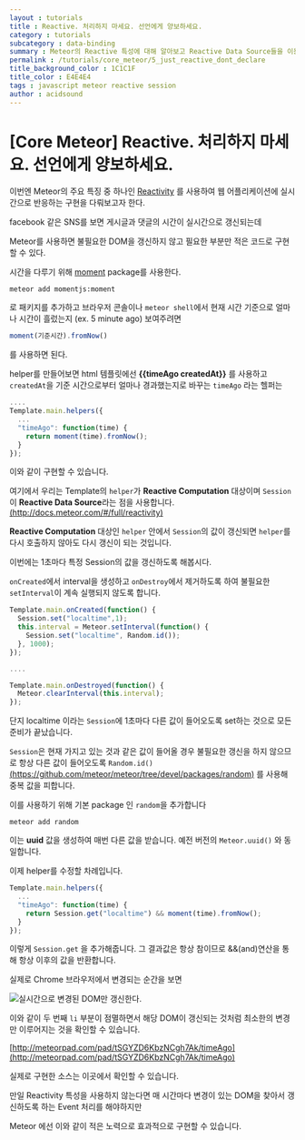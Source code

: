 ```yaml
---
layout : tutorials
title : Reactive. 처리하지 마세요. 선언에게 양보하세요.
category : tutorials
subcategory : data-binding
summary : Meteor의 Reactive 특성에 대해 알아보고 Reactive Data Source들을 이용하는 방법을 배워보자.
permalink : /tutorials/core_meteor/5_just_reactive_dont_declare
title_background_color : 1C1C1F
title_color : E4E4E4
tags : javascript meteor reactive session
author : acidsound
---
```

# [Core Meteor] Reactive. 처리하지 마세요. 선언에게 양보하세요.

이번엔 Meteor의 주요 특징 중 하나인 [Reactivity](http://docs.meteor.com/#/full/reactivity) 를 사용하여
웹 어플리케이션에 실시간으로 반응하는 구현을 다뤄보고자 한다.

facebook 같은 SNS를 보면 게시글과 댓글의 시간이 실시간으로 갱신되는데

Meteor를 사용하면 불필요한 DOM을 갱신하지 않고 필요한 부분만 적은 코드로 구현할 수 있다.

시간을 다루기 위해 [moment](https://atmospherejs.com/momentjs/moment) package를 사용한다.

```
meteor add momentjs:moment
```

로 패키지를 추가하고 브라우저 콘솔이나 ```meteor shell```에서
현재 시간 기준으로 얼마나 시간이 흘렀는지 (ex. 5 minute ago) 보여주려면

```javascript
moment(기준시간).fromNow()
```

를 사용하면 된다.

helper를 만들어보면 html 템플릿에선 **\{\{timeAgo createdAt}}** 를 사용하고 ```createdAt```을 기준 시간으로부터 얼마나 경과했는지로 바꾸는 ```timeAgo``` 라는 헬퍼는

```javascript
....
Template.main.helpers({
  ...
  "timeAgo": function(time) {
    return moment(time).fromNow();
  }
});
```

이와 같이 구현할 수 있습니다.

여기에서 우리는 Template의 ```helper```가 **Reactive Computation** 대상이며
```Session```이 **Reactive Data Source**라는 점을 사용합니다. [(http://docs.meteor.com/#/full/reactivity)](http://docs.meteor.com/#/full/reactivity)

**Reactive Computation** 대상인 ```helper``` 안에서 ```Session```의 값이 갱신되면 ```helper```를 다시 호출하지 않아도 다시 갱신이 되는 것입니다.

이번에는 1초마다 특정 Session의 값을 갱신하도록 해봅시다.

```onCreated```에서 interval을 생성하고 ```onDestroy```에서 제거하도록 하여 불필요한 ```setInterval```이 계속 실행되지 않도록 합니다.

```javascript
Template.main.onCreated(function() {
  Session.set("localtime",1);
  this.interval = Meteor.setInterval(function() {
    Session.set("localtime", Random.id());
  }, 1000);
});

....

Template.main.onDestroyed(function() {
  Meteor.clearInterval(this.interval);
});
```

단지 localtime 이라는 ```Session```에 1초마다 다른 값이 들어오도록 set하는 것으로 모든 준비가 끝났습니다.

```Session```은 현재 가지고 있는 것과 같은 값이 들어올 경우 불필요한 갱신을 하지 않으므로 항상 다른 값이 들어오도록
```Random.id()``` [(https://github.com/meteor/meteor/tree/devel/packages/random)](https://github.com/meteor/meteor/tree/devel/packages/random) 를 사용해 중복 값을 피합니다.

이를 사용하기 위해 기본 package 인 ```random```을 추가합니다

```
meteor add random
```


이는 **uuid** 값을 생성하여 매번 다른 값을 받습니다. 예전 버전의 ```Meteor.uuid()``` 와 동일합니다.

이제 helper를 수정할 차례입니다.

```javascript
Template.main.helpers({
  ...
  "timeAgo": function(time) {
    return Session.get("localtime") && moment(time).fromNow();
  }
});
```

이렇게 ```Session.get``` 을 추가해줍니다. 그 결과값은 항상 참이므로 &&(and)연산을 통해 항상 이후의 값을 반환합니다.

실제로 Chrome 브라우저에서 변경되는 순간을 보면

![실시간으로 변경된 DOM만 갱신한다.](imgs/Reactive_moment.png)

이와 같이 두 번째 ```li``` 부분이 점멸하면서 해당 DOM이 갱신되는 것처럼 최소한의 변경만 이루어지는 것을 확인할 수 있습니다.

[http://meteorpad.com/pad/tSGYZD6KbzNCgh7Ak/timeAgo](http://meteorpad.com/pad/tSGYZD6KbzNCgh7Ak/timeAgo)

실제로 구현한 소스는 이곳에서 확인할 수 있습니다.

만일 Reactivity 특성을 사용하지 않는다면 매 시간마다 변경이 있는 DOM을 찾아서 갱신하도록 하는 Event 처리를 해야하지만

Meteor 에선 이와 같이 적은 노력으로 효과적으로 구현할 수 있습니다.